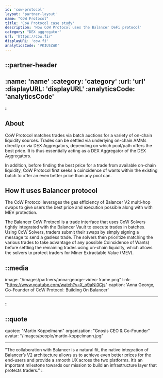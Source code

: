 ```yaml
---
id: 'cow-protocol'
layout: 'partner-layout'
name: "CoW Protocol"
title: 'CoW Protocol case study'
description: 'How CoW Protocol uses the Balancer DeFi protocol'
category: "DEX aggregator"
url: 'https://cow.fi/'
displayURL: 'cow.fi'
analyticsCode: 'VKIUSZWK'
---
```


::partner-header
---
:name: 'name'
:category: 'category'
:url: 'url'
:displayURL: 'displayURL'
:analyticsCode: 'analyticsCode'
---
::

## About

CoW Protocol matches trades via batch auctions for a variety of on-chain liquidity sources.
Trades can be settled via underlying on-chain AMMs directly or via DEX Aggregators, depending on which pool/path offers the best price. It is thus essentially acting as a DEX Aggregator of the DEX Aggregators.

In addition, before finding the best price for a trade from available on-chain liquidity, CoW Protocol first seeks a coincidence of wants within the existing batch to offer an even better price than any pool can.

## How it uses Balancer protocol

The CoW Protocol leverages the gas efficiency of Balancer V2 multi-hop swaps to give users the best price and execution possible along with with MEV protection.

The Balancer CoW Protocol is a trade interface that uses CoW Solvers tightly integrated with the Balancer Vault to execute trades in batches. Using CoW Solvers, traders submit their swaps by simply signing a message to send a gasless trade. The solvers then prioritize matching the various trades to take advantage of any possible Coincidence of Wants) before settling the remaining trades using on-chain liquidity, which allows the solvers to protect traders for Miner Extractable Value (MEV).

::media
---
image: "/images/partners/anna-george-video-frame.png"
link: "https://www.youtube.com/watch?v=X_o9aNI0Cjs"
caption: 'Anna George, Co-Founder of CoW Protocol: Building On Balancer'

---
::

::quote
---

quotee: "Martin Köppelmann"
organization: "Gnosis CEO & Co-Founder"
avatar: "/images/people/martin-koppelmann.jpg"

---
”The collaboration with Balancer is a natural fit, the native integration of Balancer’s V2 architecture allows us to achieve even better prices for the end-users and provide a smooth UX across the two platforms. It’s an important milestone towards our mission to build an infrastructure layer that protects traders.”
::

